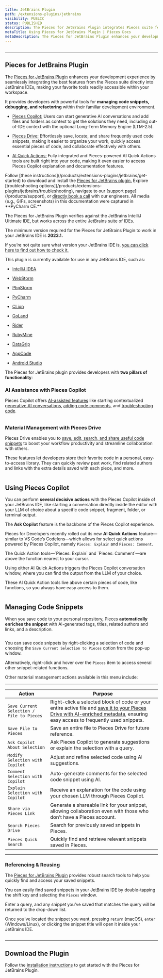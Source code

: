 ```yaml
---
title: JetBrains Plugin
path: /extensions-plugins/jetbrains
visibility: PUBLIC
status: PUBLISHED
description: The Pieces for JetBrains Plugin integrates Pieces suite features into JetBrains IDEs, making tools easily accessible.
metaTitle: Using Pieces for JetBrains Plugin | Pieces Docs
metaDescription: The Pieces for JetBrains Plugin enhances your development experience by seamlessly integrating the best features from the Pieces suite directly into JetBrains IDEs.
---
```


<Image src="https://cdn.hashnode.com/res/hashnode/image/upload/v1732290822484/1ff85201-d524-4996-8e8d-9070db6ea380.png" alt="" align="center" fullwidth="true" />

***

## Pieces for JetBrains Plugin

The <a target="_blank" href="https://plugins.jetbrains.com/plugin/17328-pieces">Pieces for JetBrains Plugin</a> enhances your development experience by seamlessly integrating the best features from the Pieces suite directly into JetBrains IDEs, making your favorite tools readily accessible within your workspace.

It provides developers with powerful tools for **managing code snippets, debugging, and refactoring** within their familiar development environment.

* [Pieces Copilot:](/products/extensions-plugins/jetbrains/copilot) Users can start generative AI conversations and add files and folders as context to get the solutions they need, including out-of-IDE context with the optional Long-Term Memory Engine (LTM-2.5).

* [Pieces Drive:](/products/extensions-plugins/jetbrains/drive) Effortlessly save, locate, and share frequently used code snippets, making it easier to organize your work, quickly access essential pieces of code, and collaborate effectively with others.

- [AI Quick Actions:](/products/extensions-plugins/jetbrains/copilot/chat#ai-quick-actions) Fully integrated and Pieces-powered AI Quick Actions tools are built right into your code, making it even easier to access Pieces Copilot explanation and documentation features.

<CardGroup cols={2}>
  <Card title="Getting Started" image="/assets/icons/jetbrains.png">
    Follow [these instructions](/products/extensions-plugins/jetbrains/get-started) to download and install the <a target="_blank" href="https://plugins.jetbrains.com/plugin/17328-pieces">Pieces for JetBrains plugin.</a>
  </Card>

  <Card title="Support" image="/assets/icons/platform_logos/pieces_logo.png">
    Explore [troubleshooting options](/products/extensions-plugins/jetbrains/troubleshooting), navigate to our [support page](/products/support), or <a target="_blank" href="https://calendar.google.com/calendar/u/0/appointments/schedules/AcZssZ22WJ2Htd2wRMJhueCNYc0xbFBFCAN-khijcuoXACd_Uux3wIhgZeGkzDRcqD3teamAI-CwCHpr">directly book a call</a> with our engineers.
  </Card>
</CardGroup>

<guides-overview-card />

<Callout type="tip">
  All media (e.g., GIFs, screenshots) in this documentation were captured in **PyCharm CE.**
</Callout>

The Pieces for JetBrains Plugin verifies against the JetBrains IntelliJ Ultimate IDE, but works across the entire JetBrains suite of IDEs.

The minimum version required for the Pieces for JetBrains Plugin to work in your JetBrains IDE is **2023.1.**

If you’re not quite sure what version your JetBrains IDE is, [you can click here to find out how to check it.](/products/extensions-plugins/jetbrains/configuration#checking-your-jetbrains-ide-version)

This plugin is currently available for use in any JetBrains IDE, such as:

* <a target="_blank" href="https://www.jetbrains.com/idea/">IntelliJ IDEA</a>

* <a target="_blank" href="https://www.jetbrains.com/webstorm/">WebStorm</a>

* <a target="_blank" href="https://www.jetbrains.com/phpstorm/">PhpStorm</a>

* <a target="_blank" href="https://www.jetbrains.com/pycharm/">PyCharm</a>

* <a target="_blank" href="https://www.jetbrains.com/clion/">CLion</a>

* <a target="_blank" href="https://www.jetbrains.com/go/">GoLand</a>

* <a target="_blank" href="https://www.jetbrains.com/rider/">Rider</a>

* <a target="_blank" href="https://www.jetbrains.com/ruby/">RubyMine</a>

* <a target="_blank" href="https://www.jetbrains.com/datagrip/">DataGrip</a>

* <a target="_blank" href="https://www.jetbrains.com/objc/">AppCode</a>

* <a target="_blank" href="https://developer.android.com/studio">Android Studio</a>

The Pieces for JetBrains plugin provides developers with **two pillars of functionality**:

### AI Assistance with Pieces Copilot

Pieces Copilot offers [AI-assisted features](/products/extensions-plugins/jetbrains/copilot) like starting contextualized [generative AI conversations](/products/extensions-plugins/jetbrains/copilot/chat), <a target="_blank" href="/products/extensions-plugins/jetbrains/copilot/documenting-code">adding code comments</a>, and <a target="_blank" href="/products/extensions-plugins/jetbrains/troubleshooting">troubleshooting code</a>.

<Image src="https://storage.googleapis.com/hashnode_product_documentation_assets/jetbrains_plugin_assets/jetbrains_plugin_assets/jetbrains_plugin/right_click_hover_over_save_to_pieces.png" alt="" align="center" fullwidth="true" />

### Material Management with Pieces Drive

Pieces Drive enables you to [save, edit, search, and share useful code snippets](/products/extensions-plugins/jetbrains/drive) to boost your workflow productivity and streamline collaboration with others.

These features let developers store their favorite code in a personal, easy-to-access library. They can quickly review past work, find related authors and links with the extra details saved with each piece, and more.

<Image src="https://storage.googleapis.com/hashnode_product_documentation_assets/jetbrains_plugin_assets/jetbrains_plugin_assets/jetbrains_plugin/pieces_drive_right_click.png" alt="" align="center" fullwidth="true" />

## Using Pieces Copilot

You can perform **several decisive** **actions** with the Pieces Copilot inside of your JetBrains IDE, like starting a conversation directly inside the editor with your LLM of choice about a specific code snippet, fragment, folder, or terminal output.

The **Ask Copilot** feature is the backbone of the Pieces Copilot experience.

Pieces for Developers recently rolled out its new **AI Quick Actions** feature—similar to VS Code’s Codelens—which allows for select quick actions powered by Pieces Copilot, namely `Pieces: Explain` and `Pieces: Comment`.

<Callout type="tip">
  The Quick Action tools—`Pieces: Explain` and `Pieces: Comment`—are above the function nearest to your cursor.
</Callout>

Using either AI Quick Actions triggers the Pieces Copilot conversation window, where you can find the output from the LLM of your choice.

These AI Quick Action tools live above certain pieces of code, like functions, so you always have easy access to them.

<Image src="https://storage.googleapis.com/hashnode_product_documentation_assets/jetbrains_plugin_assets/jetbrains_plugin_assets/jetbrains_plugin/lightbulb_fix.png" alt="" align="center" fullwidth="true" />

## Managing Code Snippets

When you save code to your personal repository, Pieces **automatically enriches the snippet** with AI-generated tags, titles, related authors and links, and a description.

<Image src="https://storage.googleapis.com/hashnode_product_documentation_assets/jetbrains_plugin_assets/jetbrains_plugin_assets/jetbrains_plugin/right_click_menu.png" alt="" align="center" fullwidth="true" />

You can save code snippets by right-clicking a selection of code and choosing the `Save Current Selection to Pieces` option from the pop-up window.

Alternatively, right-click and hover over the `Pieces` item to access several other snippet-related functions.

Other material management actions available in this menu include:

***

| **Action**                                | **Purpose**                                                                                                                                                                                                                                                                                             |
| ----------------------------------------- | ------------------------------------------------------------------------------------------------------------------------------------------------------------------------------------------------------------------------------------------------------------------------------------------------------- |
| `Save Current Selection / File to Pieces` | Right-click a selected block of code or your entire active file and [save it to your Pieces Drive with AI-enriched metadata](/products/extensions-plugins/jetbrains/drive/save-snippets#whats-stored-when-you-save-a-snippet), ensuring easy access to frequently used snippets. |
| `Save File to Pieces`                     | Save an entire file to Pieces Drive for future reference.                                                                                                                                                                                                                                               |
| `Ask Copilot About Selection`             | Ask Pieces Copilot to generate suggestions or explain the selection with a query.                                                                                                                                                                                                                       |
| `Modify Selection with Copilot`           | Adjust and refine selected code using AI suggestions.                                                                                                                                                                                                                                                   |
| `Comment Selection with Copilot`          | Auto-generate comments for the selected code snippet using AI.                                                                                                                                                                                                                                          |
| `Explain Selection with Copilot`          | Receive an explanation for the code using your chosen LLM through Pieces Copilot.                                                                                                                                                                                                                       |
| `Share via Pieces Link`                   | Generate a shareable link for your snippet, allowing collaboration even with those who don’t have a Pieces account.                                                                                                                                                                                     |
| `Search Pieces Drive`                     | Search for previously saved snippets in Pieces.                                                                                                                                                                                                                                                         |
| `Pieces Quick Search`                     | Quickly find and retrieve relevant snippets saved in Pieces.                                                                                                                                                                                                                                            |

***

### **Referencing & Reusing**

The <a target="_blank" href="https://plugins.jetbrains.com/plugin/17328-pieces">Pieces for JetBrains Plugin</a> provides robust search tools to help you quickly find and access your saved snippets.

You can easily find saved snippets in your JetBrains IDE by double-tapping the shift key and selecting the `Pieces` window.

Enter a query, and any snippet you’ve saved that matches the query will be returned to the drop-down list.

Once you’ve located the snippet you want, pressing `return` (macOS), `enter` (Windows/Linux), or clicking the snippet title will open it inside your JetBrains IDE.

<Image src="https://storage.googleapis.com/hashnode_product_documentation_assets/jetbrains_plugin_assets/jetbrains_plugin_assets/jetbrains_plugin/searching_for_snippet.gif" alt="" align="center" fullwidth="true" />

***

## Download the Plugin

Follow the [installation instructions](/products/extensions-plugins/jetbrains/get-started) to get started with the Pieces for JetBrains Plugin.